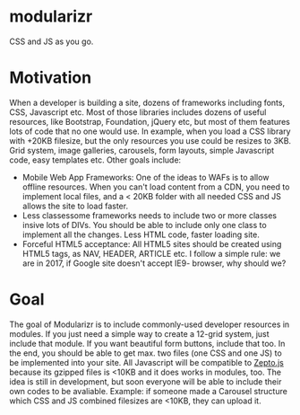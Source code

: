 # modularizr
CSS and JS as you go.

# Motivation
When a developer is building a site, dozens of frameworks including fonts, CSS, Javascript etc. Most of those libraries includes dozens of useful resources, like Bootstrap, Foundation, jQuery etc, but most of them features lots of code that no one would use. In example, when you load a CSS library with +20KB filesize, but the only resources you use could be resizes to 3KB. Grid system, image galleries, carousels, form layouts, simple Javascript code, easy templates etc.
Other goals include:
- Mobile Web App Frameworks: One of the ideas to WAFs is to allow offline resources. When you can't load content from a CDN, you need to implement local files, and a < 20KB folder with all needed CSS and JS allows the site to load faster.
- Less classessome frameworks needs to include two or more classes insive lots of DIVs. You should be able to include only one class to implement all the changes. Less HTML code, faster loading site.
- Forceful HTML5 acceptance: All HTML5 sites should be created using HTML5 tags, as NAV, HEADER, ARTICLE etc. I follow a simple rule: we are in 2017, if Google site doesn't accept IE9- browser, why should we?

# Goal
The goal of Modularizr is to include commonly-used developer resources in modules. If you just need a simple way to create a 12-grid system, just include that module. If you want beautiful form buttons, include that too. In the end, you should be able to get max. two files (one CSS and one JS) to be implemented into your site. All Javascript will be compatible to <a href="http://zeptojs.com/">Zepto.js</a> because its gzipped files is <10KB and it does works in modules, too. 
The idea is still in development, but soon everyone will be able to include their own codes to be avaliable. Example: if someone made a Carousel structure which CSS and JS combined filesizes are <10KB, they can upload it.
